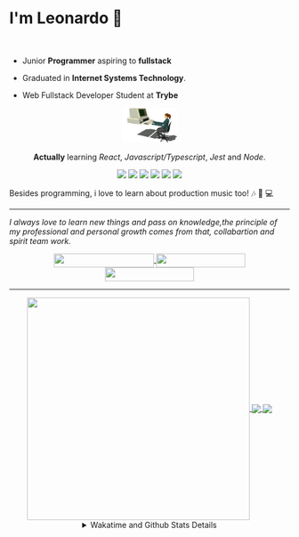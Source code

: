 # I'm Leonardo 🌈
<p align="center">
<img src="https://upload.wikimedia.org/wikipedia/en/thumb/0/05/Flag_of_Brazil.svg/1200px-Flag_of_Brazil.svg.png" width=20 height=15 / >
<img src="https://upload.wikimedia.org/wikipedia/commons/2/2b/Bandeira_do_estado_de_S%C3%A3o_Paulo.svg" width=20 height=15 / >
</p>

- Junior <b>Programmer</b> aspiring to <b>fullstack</b>

- Graduated in <b>Internet Systems Technology</b>.

- Web Fullstack Developer Student at <b>Trybe</b>

<div align="center">

<img src="./img/computer.gif" width="100px">

**Actually** learning _React_, _Javascript/Typescript_, _Jest_ and  _Node_. 

</div>
       
<p align="center">
<img src="https://badges.aleen42.com/src/react.svg">
<img src="https://badges.aleen42.com/src/redux.svg"> 
<img src="https://badges.aleen42.com/src/javascript.svg">
<img src="https://badges.aleen42.com/src/typescript.svg">
<img src="https://badges.aleen42.com/src/jest_1.svg">
<img src="https://badges.aleen42.com/src/node.svg">
<br>
</p>

Besides programming, i love to learn about production music too! :notes: :musical_keyboard: :computer:

* * *

<i>I always love to learn new things and pass on knowledge,the principle of my professional and personal growth comes from that, collabartion and spirit team work.</i><br>

<div align="center">
       
<a href="https://www.linkedin.com/in/lcds90/">
  <img align="center" src="https://img.shields.io/static/v1?logo=linkedin&label=linkedin&message=lcds90&color=blue&style=for-the-badge" height=25 width=180/>
</a>
<a href="http://lcds.me">
  <img align="center" src="https://img.shields.io/static/v1?&label=Portflio&message=site&color=green&style=for-the-badge" height=25 width=160/>
</a>
<a href="mailto:lcds90@gmail.com">
  <img align="center" src="https://img.shields.io/static/v1?&logo=gmail&label=Send&message=Email&color=red&style=for-the-badge" height=25 width=160/>
</a>
       
</div>

* * *

<div align="center">
<a href="https://wakatime.com/@lcds90">
  <img align="center" src="https://github-readme-stats.vercel.app/api/top-langs/?username=lcds90&langs_count=10&theme=gruvbox&layout=compact&include_all_commits=true" height="400px" width="400px"/>
</a>
<a href="https://wakatime.com/@lcds90">
  <img align="center" src="https://github-readme-stats.vercel.app/api?username=lcds90&count_private=true&theme=gruvbox"/>
</a>
<a href="https://wakatime.com/@lcds90">
  <img align="center" src="https://github-readme-stats.vercel.app/api/wakatime?username=lcds90&theme=gruvbox&layout=compact"/>
</a>
       
<details>
       <summary>Wakatime and Github Stats Details</summary>
       <div align="justify">
              
<!--START_SECTION:waka-->
![Profile Views](http://img.shields.io/badge/Profile%20Views-36-blue)

**🐱 My GitHub Data** 

> 🏆 743 Contributions in the Year 2021
 > 
> 📦 535.4 kB Used in GitHub's Storage 
 > 
> 💼 Opted to Hire
 > 
> 📜 55 Public Repositories 
 > 
> 🔑 39 Private Repositories  
 > 
**I'm a Night 🦉** 

```text
🌞 Morning    84 commits     ████░░░░░░░░░░░░░░░░░░░░░   18.71% 
🌆 Daytime    136 commits    ███████░░░░░░░░░░░░░░░░░░   30.29% 
🌃 Evening    115 commits    ██████░░░░░░░░░░░░░░░░░░░   25.61% 
🌙 Night      114 commits    ██████░░░░░░░░░░░░░░░░░░░   25.39%

```
📅 **I'm Most Productive on Saturday** 

```text
Monday       90 commits     █████░░░░░░░░░░░░░░░░░░░░   20.04% 
Tuesday      54 commits     ███░░░░░░░░░░░░░░░░░░░░░░   12.03% 
Wednesday    31 commits     █░░░░░░░░░░░░░░░░░░░░░░░░   6.9% 
Thursday     31 commits     █░░░░░░░░░░░░░░░░░░░░░░░░   6.9% 
Friday       56 commits     ███░░░░░░░░░░░░░░░░░░░░░░   12.47% 
Saturday     96 commits     █████░░░░░░░░░░░░░░░░░░░░   21.38% 
Sunday       91 commits     █████░░░░░░░░░░░░░░░░░░░░   20.27%

```


📊 **This Week I Spent My Time On** 

```text
⌚︎ Time Zone: America/Sao_Paulo

💬 Programming Languages: 
JSX                      11 hrs 47 mins      █████████████░░░░░░░░░░░░   52.43% 
JavaScript               4 hrs 38 mins       █████░░░░░░░░░░░░░░░░░░░░   20.6% 
CSS                      3 hrs 8 mins        ███░░░░░░░░░░░░░░░░░░░░░░   13.96% 
Markdown                 2 hrs 3 mins        ██░░░░░░░░░░░░░░░░░░░░░░░   9.18% 
TypeScript               32 mins             ░░░░░░░░░░░░░░░░░░░░░░░░░   2.41%

🔥 Editors: 
VS Code                  22 hrs 29 mins      █████████████████████████   100.0%

🐱‍💻 Projects: 
sd-013-a-project-recipes-11 hrs 34 mins      ████████████░░░░░░░░░░░░░   51.41% 
css-course-grid          3 hrs 1 min         ███░░░░░░░░░░░░░░░░░░░░░░   13.46% 
sd-013-a-project-tryunfo-2 hrs 22 mins       ██░░░░░░░░░░░░░░░░░░░░░░░   10.53% 
sd-013-a-project-starwars2 hrs 16 mins       ██░░░░░░░░░░░░░░░░░░░░░░░   10.08% 
github-offensive         1 hr 23 mins        █░░░░░░░░░░░░░░░░░░░░░░░░   6.18%

💻 Operating System: 
Linux                    22 hrs 29 mins      █████████████████████████   100.0%

```

**I Mostly Code in JavaScript** 

```text
JavaScript               34 repos            ██████████░░░░░░░░░░░░░░░   40.48% 
HTML                     14 repos            ████░░░░░░░░░░░░░░░░░░░░░   16.67% 
TypeScript               14 repos            ████░░░░░░░░░░░░░░░░░░░░░   16.67% 
CSS                      6 repos             █░░░░░░░░░░░░░░░░░░░░░░░░   7.14% 
PHP                      5 repos             █░░░░░░░░░░░░░░░░░░░░░░░░   5.95%

```


**Timeline**

![Chart not found](https://raw.githubusercontent.com/lcds90/lcds90/main/charts/bar_graph.png) 


 Last Updated on 11/10/2021
<!--END_SECTION:waka-->
              
              
   </div>
</details>
       
       
</div>
